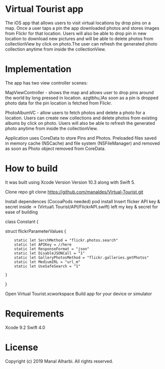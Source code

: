 # Virtual Tourist app

The iOS app that allows users to visit virtual locations by drop pins on a map. Once a user taps a pin the app downloaded photos and stores images from Flickr for that location. Users will also be able to drop pin in new location to download new pictures and will be able to delete photos from collectionView by click on photo.The user can refresh the generated photo collection anytime from inside the collectionView.


# Implementation

The app has two view controller scenes:

MapViewController - shows the map and allows user to drop pins around the world by long pressed in location. azgtbhu,lAs soon as a pin is dropped photo data for the pin location is fetched from Flickr.

PhotoAlbumVC - allow users to fetch photos and delete a photo for a location. Users can create new collections and delete photos from existing albums by click on photo. Users will also be able to refresh the generated photo anytime from inside the collectionView.

Application uses CoreData to store Pins and Photos. Preloaded files saved in memory cache (NSCache) and file system (NSFileManager) and removed as soon as Photo object removed from CoreData.


# How to build

It was built using Xcode Version Version 10.3 along with Swift 5.

Clone repo
git clone https://github.com/manaldes/Virtual-Tourist.git

Install dependences (CocoaPods needed)
pod install
Insert flicker API key & secret inside -> (Virtual\ Tourist/API/FlickrAPI.swift) left my key & secret for ease of building

class Constant {

struct flickrParameterValues {
        
        static let SerchMethod = "flickr.photos.search"
        static let APIKey = //here
        static let ResponseFormat = "json"
        static let DisableJSONCall = "1"
        static let GalleryPhotosMethod = "flickr.galleries.getPhotos"
        static let MediumIRL = "url_m"
        static let UseSafeSearch = "1"
        
    }
}

Open Virtual Tourist.xcworkspace
Build app for your device or simulator


# Requirements

Xcode 9.2
Swift 4.0


# License

Copyright (c) 2019 Manal Alharbi. All rights reserved.

